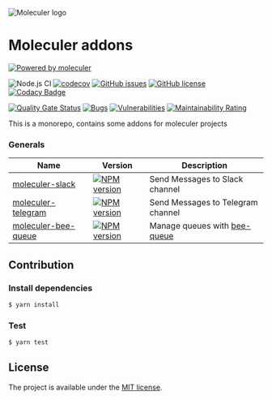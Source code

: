 ![Moleculer logo](http://moleculer.services/images/banner.png)

# Moleculer addons

[![Powered by moleculer](https://img.shields.io/badge/Powered%20by-Moleculer-green.svg?colorB=0e83cd)](http://moleculer.services/)


![Node.js CI](https://github.com/d0whc3r/moleculer-addons/workflows/Node.js%20CI/badge.svg)
[![codecov](https://codecov.io/gh/d0whc3r/moleculer-addons/branch/master/graph/badge.svg)](https://codecov.io/gh/d0whc3r/moleculer-addons)
[![GitHub issues](https://img.shields.io/github/issues/d0whc3r/moleculer-addons.svg)](https://github.com/d0whc3r/moleculer-addons/issues) 
[![GitHub license](https://img.shields.io/github/license/d0whc3r/moleculer-addons.svg)](https://github.com/d0whc3r/moleculer-addons/blob/master/LICENSE)
[![Codacy Badge](https://app.codacy.com/project/badge/Grade/d1cf7d6be1c94d56bd6e30ee1fd5ebc9)](https://www.codacy.com/manual/d0whc3r/moleculer-addons?utm_source=github.com&amp;utm_medium=referral&amp;utm_content=d0whc3r/moleculer-addons&amp;utm_campaign=Badge_Grade)

[![Quality Gate Status](https://sonarcloud.io/api/project_badges/measure?project=d0whc3r_moleculer-addons&metric=alert_status)](https://sonarcloud.io/dashboard?id=d0whc3r_moleculer-addons)
[![Bugs](https://sonarcloud.io/api/project_badges/measure?project=d0whc3r_moleculer-addons&metric=bugs)](https://sonarcloud.io/dashboard?id=d0whc3r_moleculer-addons)
[![Vulnerabilities](https://sonarcloud.io/api/project_badges/measure?project=d0whc3r_moleculer-addons&metric=vulnerabilities)](https://sonarcloud.io/dashboard?id=d0whc3r_moleculer-addons)
[![Maintainability Rating](https://sonarcloud.io/api/project_badges/measure?project=d0whc3r_moleculer-addons&metric=sqale_rating)](https://sonarcloud.io/dashboard?id=d0whc3r_moleculer-addons)


This is a monorepo, contains some addons for moleculer projects

### Generals
| Name | Version | Description |
| ---- | ------- | ----------- |
| [moleculer-slack](/packages/moleculer-slack#readme) | [![NPM version](https://img.shields.io/npm/v/@d0whc3r/moleculer-slack.svg)](https://www.npmjs.com/package/@d0whc3r/moleculer-slack) | Send Messages to Slack channel |
| [moleculer-telegram](/packages/moleculer-telegram#readme) | [![NPM version](https://img.shields.io/npm/v/@d0whc3r/moleculer-telegram.svg)](https://www.npmjs.com/package/@d0whc3r/moleculer-telegram) | Send Messages to Telegram channel |
| [moleculer-bee-queue](/packages/moleculer-bee-queue#readme) | [![NPM version](https://img.shields.io/npm/v/@d0whc3r/moleculer-bee-queue.svg)](https://www.npmjs.com/package/@d0whc3r/moleculer-bee-queue) | Manage queues with [bee-queue](https://github.com/bee-queue/bee-queue) |

## Contribution

### Install dependencies
```bash
$ yarn install
```

### Test
```bash
$ yarn test
```

## License
The project is available under the [MIT license](https://tldrlegal.com/license/mit-license).
